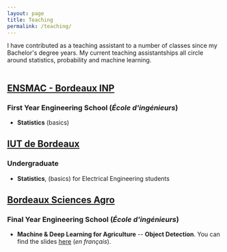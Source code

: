 ```yaml
---
layout: page
title: Teaching
permalink: /teaching/
---
```


I have contributed as a teaching assistant to a number of classes since my Bachelor's degree years. My current teaching assistantships all circle around statistics, probability and machine learning.

<hr style="clear:both;visibility: hidden;" />  

## [ENSMAC - Bordeaux INP](https://ensmac.bordeaux-inp.fr/fr)
### First Year Engineering School (*École d'ingénieurs*)
- **Statistics** (basics)

## [IUT de Bordeaux](https://www.iut.u-bordeaux.fr/general/)
### Undergraduate
- **Statistics**, (basics) for Electrical Engineering students

## [Bordeaux Sciences Agro](https://www.agro-bordeaux.fr/)
### Final Year Engineering School (*École d'ingénieurs*)
- **Machine & Deep Learning for Agriculture** -- **Object Detection**. You can find the slides [here](https://docs.google.com/presentation/d/1hg58esEjYvdF4-COIC1PcP0yYukxt-ZGBCFukX8oRZc/edit?usp=sharing) (*en français*).

    
